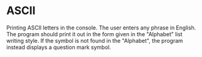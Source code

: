 # ASCII
Printing ASCII letters in the console.
The user enters any phrase in English.
The program should print it out in the form given in the "Alphabet" list writing style.
If the symbol is not found in the "Alphabet", the program instead displays a question mark symbol.
